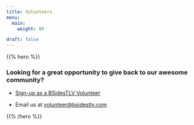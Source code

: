 ```yaml
---
title: Volunteers
menu:
  main:
    weight: 80

draft: false
---
```


{{% hero %}}

### Looking for a great opportunity to give back to our awesome community?

* [Sign-up as a BSidesTLV Volunteer](https://signup.com/client/invitation2/secure/1021981850041/false#/invitation)

* Email us at volunteer@bsidestlv.com

{{% /hero %}}
